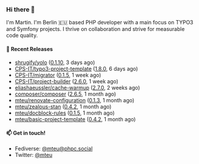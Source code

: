 ### Hi there 👋

I'm Martin. I'm Berlin 🇪🇺 based PHP developer with a main focus on TYPO3 and Symfony projects. I thrive on
collaboration and strive for measurable code quality.

#### 🚀 Recent Releases

- [shrugify/yolo](https://github.com/shrugify/yolo) ([0.1.10](https://github.com/shrugify/yolo/releases/tag/0.1.10), 3 days ago)
- [CPS-IT/typo3-project-template](https://github.com/CPS-IT/typo3-project-template) ([1.8.0](https://github.com/CPS-IT/typo3-project-template/releases/tag/1.8.0), 6 days ago)
- [CPS-IT/migrator](https://github.com/CPS-IT/migrator) ([0.1.5](https://github.com/CPS-IT/migrator/releases/tag/0.1.5), 1 week ago)
- [CPS-IT/project-builder](https://github.com/CPS-IT/project-builder) ([2.6.0](https://github.com/CPS-IT/project-builder/releases/tag/2.6.0), 1 week ago)
- [eliashaeussler/cache-warmup](https://github.com/eliashaeussler/cache-warmup) ([2.7.0](https://github.com/eliashaeussler/cache-warmup/releases/tag/2.7.0), 2 weeks ago)
- [composer/composer](https://github.com/composer/composer) ([2.6.5](https://github.com/composer/composer/releases/tag/2.6.5), 1 month ago)
- [mteu/renovate-configuration](https://github.com/mteu/renovate-configuration) ([0.1.3](https://github.com/mteu/renovate-configuration/releases/tag/0.1.3), 1 month ago)
- [mteu/zealous-stan](https://github.com/mteu/zealous-stan) ([0.4.2](https://github.com/mteu/zealous-stan/releases/tag/0.4.2), 1 month ago)
- [mteu/docblock-rules](https://github.com/mteu/docblock-rules) ([0.1.5](https://github.com/mteu/docblock-rules/releases/tag/0.1.5), 1 month ago)
- [mteu/basic-project-template](https://github.com/mteu/basic-project-template) ([0.4.2](https://github.com/mteu/basic-project-template/releases/tag/0.4.2), 1 month ago)

#### 📫 Get in touch!

- Fediverse: [@mteu@phpc.social](https://phpc.social/@mteu)
- Twitter: [@mteu](https://twitter.com/mteu)
